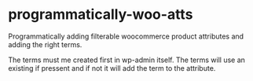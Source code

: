 # programmatically-woo-atts
Programmatically adding filterable woocommerce product attributes and adding the right terms.

The terms must me created first in wp-admin itself. The terms will use an existing if pressent and if not it will add the term to the attribute.
